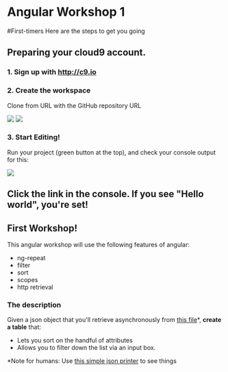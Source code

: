 Angular Workshop 1
================

#First-timers
Here are the steps to get you going

## Preparing your cloud9 account.
### 1. Sign up with http://c9.io
### 2. Create the workspace
Clone from URL with the GitHub repository URL

![](http://i.imgur.com/n04FZrW.png)
![](http://i.imgur.com/pMPjCwO.png)
### 3. Start Editing!
Run your project (green button at the top), and check your console output for this:

![](http://i.imgur.com/KcUoIUV.png)


Click the link in the console.  If you see "Hello world", you're set!
--

## First Workshop!
This angular workshop will use the following features of angular:
- ng-repeat
- filter
- sort
- scopes
- http retrieval

### The description
Given a json object that you'll retrieve asynchronously from [this file](https://github.com/feedhenry-training/odbc-integrations/blob/master/cloud/baseball_teams.min.json)\*, **create a table** that: 
- Lets you sort on the handful of attributes
- Allows you to filter down the list via an input box.


*Note for humans: Use [this simple json printer](http://jsonformatter.curiousconcept.com/) to see things

